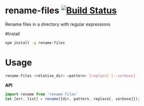 # rename-files [![Build Status](https://travis-ci.org/Urucas/rename-files.svg?branch=master)](https://travis-ci.org/Urucas/rename-files)
Rename files in a directory with regular expressions

#Install 
```bash
npm install -g rename-files
```

# Usage
```bash
rename-files <relative_dir> <pattern> [replace] [--verbose]
```

**API**
```javascript
import rename from 'rename-files'
let [err, list] = rename({dir, pattern, replace[, verbose]});
```
